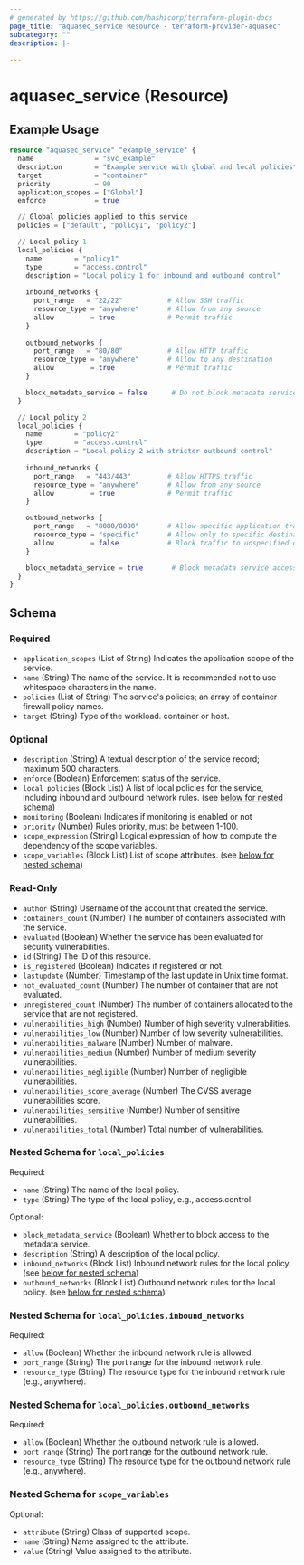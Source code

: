 ```yaml
---
# generated by https://github.com/hashicorp/terraform-plugin-docs
page_title: "aquasec_service Resource - terraform-provider-aquasec"
subcategory: ""
description: |-
  
---
```


# aquasec_service (Resource)



## Example Usage

```terraform
resource "aquasec_service" "example_service" {
  name               = "svc_example"
  description        = "Example service with global and local policies"
  target             = "container"
  priority           = 90
  application_scopes = ["Global"]
  enforce            = true

  // Global policies applied to this service
  policies = ["default", "policy1", "policy2"]

  // Local policy 1
  local_policies {
    name        = "policy1"
    type        = "access.control"
    description = "Local policy 1 for inbound and outbound control"
    
    inbound_networks {
      port_range   = "22/22"           # Allow SSH traffic
      resource_type = "anywhere"       # Allow from any source
      allow         = true             # Permit traffic
    }
    
    outbound_networks {
      port_range   = "80/80"           # Allow HTTP traffic
      resource_type = "anywhere"       # Allow to any destination
      allow         = true             # Permit traffic
    }

    block_metadata_service = false      # Do not block metadata service
  }

  // Local policy 2
  local_policies {
    name        = "policy2"
    type        = "access.control"
    description = "Local policy 2 with stricter outbound control"
    
    inbound_networks {
      port_range   = "443/443"         # Allow HTTPS traffic
      resource_type = "anywhere"       # Allow from any source
      allow         = true             # Permit traffic
    }

    outbound_networks {
      port_range   = "8080/8080"       # Allow specific application traffic
      resource_type = "specific"       # Allow only to specific destinations
      allow         = false            # Block traffic to unspecified destinations
    }

    block_metadata_service = true       # Block metadata service access for security
  }
}
```

<!-- schema generated by tfplugindocs -->
## Schema

### Required

- `application_scopes` (List of String) Indicates the application scope of the service.
- `name` (String) The name of the service. It is recommended not to use whitespace characters in the name.
- `policies` (List of String) The service's policies; an array of container firewall policy names.
- `target` (String) Type of the workload. container or host.

### Optional

- `description` (String) A textual description of the service record; maximum 500 characters.
- `enforce` (Boolean) Enforcement status of the service.
- `local_policies` (Block List) A list of local policies for the service, including inbound and outbound network rules. (see [below for nested schema](#nestedblock--local_policies))
- `monitoring` (Boolean) Indicates if monitoring is enabled or not
- `priority` (Number) Rules priority, must be between 1-100.
- `scope_expression` (String) Logical expression of how to compute the dependency of the scope variables.
- `scope_variables` (Block List) List of scope attributes. (see [below for nested schema](#nestedblock--scope_variables))

### Read-Only

- `author` (String) Username of the account that created the service.
- `containers_count` (Number) The number of containers associated with the service.
- `evaluated` (Boolean) Whether the service has been evaluated for security vulnerabilities.
- `id` (String) The ID of this resource.
- `is_registered` (Boolean) Indicates if registered or not.
- `lastupdate` (Number) Timestamp of the last update in Unix time format.
- `not_evaluated_count` (Number) The number of container that are not evaluated.
- `unregistered_count` (Number) The number of containers allocated to the service that are not registered.
- `vulnerabilities_high` (Number) Number of high severity vulnerabilities.
- `vulnerabilities_low` (Number) Number of low severity vulnerabilities.
- `vulnerabilities_malware` (Number) Number of malware.
- `vulnerabilities_medium` (Number) Number of medium severity vulnerabilities.
- `vulnerabilities_negligible` (Number) Number of negligible vulnerabilities.
- `vulnerabilities_score_average` (Number) The CVSS average vulnerabilities score.
- `vulnerabilities_sensitive` (Number) Number of sensitive vulnerabilities.
- `vulnerabilities_total` (Number) Total number of vulnerabilities.

<a id="nestedblock--local_policies"></a>
### Nested Schema for `local_policies`

Required:

- `name` (String) The name of the local policy.
- `type` (String) The type of the local policy, e.g., access.control.

Optional:

- `block_metadata_service` (Boolean) Whether to block access to the metadata service.
- `description` (String) A description of the local policy.
- `inbound_networks` (Block List) Inbound network rules for the local policy. (see [below for nested schema](#nestedblock--local_policies--inbound_networks))
- `outbound_networks` (Block List) Outbound network rules for the local policy. (see [below for nested schema](#nestedblock--local_policies--outbound_networks))

<a id="nestedblock--local_policies--inbound_networks"></a>
### Nested Schema for `local_policies.inbound_networks`

Required:

- `allow` (Boolean) Whether the inbound network rule is allowed.
- `port_range` (String) The port range for the inbound network rule.
- `resource_type` (String) The resource type for the inbound network rule (e.g., anywhere).


<a id="nestedblock--local_policies--outbound_networks"></a>
### Nested Schema for `local_policies.outbound_networks`

Required:

- `allow` (Boolean) Whether the outbound network rule is allowed.
- `port_range` (String) The port range for the outbound network rule.
- `resource_type` (String) The resource type for the outbound network rule (e.g., anywhere).



<a id="nestedblock--scope_variables"></a>
### Nested Schema for `scope_variables`

Optional:

- `attribute` (String) Class of supported scope.
- `name` (String) Name assigned to the attribute.
- `value` (String) Value assigned to the attribute.


